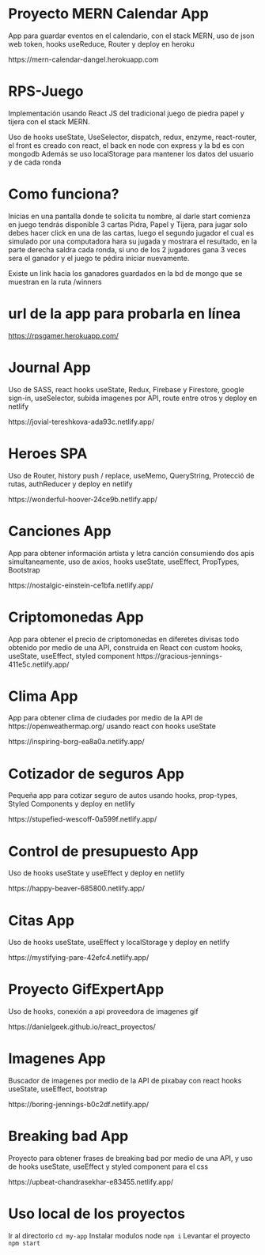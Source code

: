 
# Proyecto MERN Calendar App
<p>App para guardar eventos en el calendario, con el stack MERN, uso de json web token, hooks useReduce, Router y deploy en heroku </p>
https://mern-calendar-dangel.herokuapp.com

# RPS-Juego
<p>Implementación usando React JS del tradicional juego de piedra papel y tijera con el stack MERN.</p>

<p>Uso de hooks useState, UseSelector, dispatch, redux, enzyme, react-router, el front es creado con react, el back en node con express y la bd es con mongodb
Además se uso localStorage para mantener los datos del usuario y de cada ronda<p>

# Como funciona?
<p>Inicias en una pantalla donde te solicita tu nombre, al darle start comienza en juego tendrás disponible 3 cartas Pidra, Papel y Tijera, para jugar solo debes hacer click en una de las cartas, luego el segundo jugador el cual es simulado por una computadora hara su jugada y mostrara el resultado, en la parte derecha saldra cada ronda, si uno de los 2 jugadores gana 3 veces sera el ganador y el juego te pédira iniciar nuevamente.</p>

<p>Existe un link hacia los ganadores guardados en la bd de mongo que se muestran en la ruta /winners</p>

# url de la app para probarla en línea
https://rpsgamer.herokuapp.com/


# Journal App <br>
<p>Uso de SASS, react hooks useState, Redux, Firebase y Firestore, google sign-in, useSelector, subida imagenes por API, route entre otros y deploy en netlify </p>
https://jovial-tereshkova-ada93c.netlify.app/

# Heroes SPA <br>
<p>Uso de Router, history push / replace, useMemo, QueryString, Protecció de rutas, authReducer y deploy en netlify </p>
https://wonderful-hoover-24ce9b.netlify.app/

# Canciones App
<p>App para obtener información artista y letra canción consumiendo dos apis simultaneamente, uso de axios, hooks useState, useEffect, PropTypes, Bootstrap </p>
https://nostalgic-einstein-ce1bfa.netlify.app/

# Criptomonedas App
<p>App para obtener el precio de criptomonedas en diferetes divisas todo obtenido por medio de una API, construida en React con custom hooks, useState, useEffect, styled component
https://gracious-jennings-411e5c.netlify.app/

# Clima App
<p>App para obtener clima de ciudades por medio de la API de https://openweathermap.org/ usando react con hooks useState</p>
https://inspiring-borg-ea8a0a.netlify.app/

# Cotizador de seguros App <br>
<p>Pequeña app para cotizar seguro de autos usando hooks, prop-types, Styled Components y deploy en netlify </p>
https://stupefied-wescoff-0a599f.netlify.app/

# Control de presupuesto App <br> 
<p>Uso de hooks useState y useEffect y deploy en netlify</p>
https://happy-beaver-685800.netlify.app/

# Citas App <br>
<p>Uso de hooks useState, useEffect y localStorage y deploy en netlify</p>
https://mystifying-pare-42efc4.netlify.app/


# Proyecto GifExpertApp <br>
<p>Uso de hooks, conexión a api proveedora de imagenes gif</p>
https://danielgeek.github.io/react_proyectos/

# Imagenes App
<p>Buscador de imagenes por medio de la API de pixabay con react hooks useState, useEffect, bootstrap</p>
https://boring-jennings-b0c2df.netlify.app/


# Breaking bad App
<p>Proyecto para obtener frases de breaking bad por medio de una API, y uso de hooks useState, useEffect y styled component para el css</p>
https://upbeat-chandrasekhar-e83455.netlify.app/

# Uso local de los proyectos
Ir al directorio
`cd my-app`
Instalar modulos node
`npm i`
Levantar el proyecto
`npm start`
